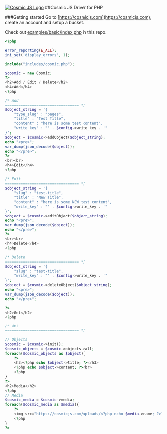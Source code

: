 [![Cosmic JS Logo](https://cosmicjs.com/images/marketing/logo.png)](https://cosmicjs.com/)
##Cosmic JS Driver for PHP

###Getting started
Go to [https://cosmicjs.com](https://cosmicjs.com), create an account and setup a bucket.

Check out [examples/basic/index.php](examples/basic/index.php) in this repo.

```php
<?php

error_reporting(E_ALL);
ini_set('display_errors', 1);

include("includes/cosmic.php");

$cosmic = new Cosmic;
?>
<h2>Add / Edit / Delete</h2>
<h4>Add</h4>
<?php

/* Add
================================= */
$object_string = '{
	"type_slug" : "pages",
	"title" : "Test Title",
	"content" : "here is some test content",
	"write_key" : "' . $config->write_key . '"
}';
$object = $cosmic->addObject($object_string);
echo "<pre>";
var_dump(json_decode($object));
echo "</pre>";
?>
<br><br>
<h4>Edit</h4>
<?php

/* Edit
================================= */
$object_string = '{
	"slug" : "test-title",
	"title" : "New Title",
	"content" : "here is some NEW test content",
	"write_key" : "' . $config->write_key . '"
}';
$object = $cosmic->editObject($object_string);
echo "<pre>";
var_dump(json_decode($object));
echo "</pre>";
?>
<br><br>
<h4>Delete</h4>
<?php

/* Delete
================================= */
$object_string = '{
	"slug" : "test-title",
	"write_key" : "' . $config->write_key . '"
}';
$object = $cosmic->deleteObject($object_string);
echo "<pre>";
var_dump(json_decode($object));
echo "</pre>";

?>
<h2>Get</h2>
<?php

/* Get
================================= */

// Objects
$cosmic = $cosmic->init();
$cosmic_objects = $cosmic->objects->all;
foreach($cosmic_objects as $object){
	?>
	<h3><?php echo $object->title; ?></h3>
	<?php echo $object->content; ?><br>
	<?php
}
?>
<h2>Media</h2>
<?php
// Media
$cosmic_media = $cosmic->media;
foreach($cosmic_media as $media){
	?>
	<img src="https://cosmicjs.com/uploads/<?php echo $media->name; ?>?dim=200"><br>
	<?php
}
?>
```
